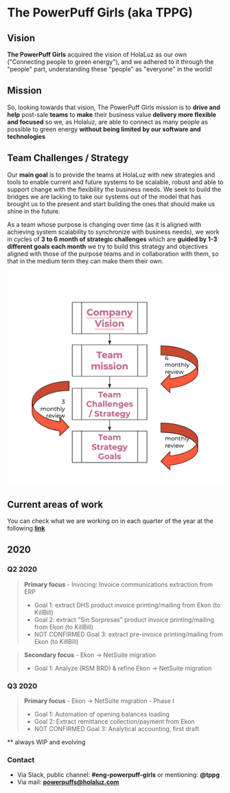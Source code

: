 # The PowerPuff Girls (aka TPPG)

## Vision

**The PowerPuff Girls** acquired the vision of HolaLuz as our own ("Connecting people to green energy"), and we adhered to it through the "people" part, understanding these "people" as "everyone" in the world!

## Mission

So, looking towards that vision, The PowerPuff Girls mission is to **drive and help** post-sale **teams** to **make** their business value **delivery more flexible and focused** so we, as Holaluz, are able to connect as many people as possible to green energy **without being limited by our software and technologies**

## Team Challenges / Strategy

Our **main goal** is to provide the teams at HolaLuz with new strategies and tools to enable current and future systems to be scalable, robust and able to support change with the flexibility the business needs. We seek to build the bridges we are lacking to take our systems out of the model that has brought us to the present and start building the ones that should make us shine in the future.

As a team whose purpose is changing over time (as it is aligned with achieving system scalability to synchronize with business needs), we work in cycles of **3 to 6 month of strategic challenges** which are **guided by 1-3 different goals each month** we try to build this strategy and objectives aligned with those of the purpose teams and in collaboration with them, so that in the medium term they can make them their own.

![TPPG Strategy](./img/tppg_strategy.png)  

## Current areas of work

You can check what we are working on in each quarter of the year at the following **[link](https://docs.google.com/presentation/d/1pa1xn5x5Wnr4VKBlvx4Ok7Ey3cWlDL-bxhhh0GNPEso/edit?usp=sharing)**

## 2020  

### Q2 2020
> **Primary focus** - Invocing: Invoice communications extraction from ERP  
> - Goal 1: extract DHS product invoice printing/mailing from Ekon (to KillBill)  
> - Goal 2: extract "Sin Sorpresas" product invoice printing/mailing from Ekon (to KillBill)
> - NOT CONFIRMED Goal 3: extract pre-invoice printing/mailing from Ekon (to KillBill)

> **Secondary focus** - Ekon → NetSuite migration
> - Goal 1: Analyze (RSM BRD) & refine Ekon -> NetSuite migration

### Q3 2020
> **Primary focus** - Ekon → NetSuite migration - Phase I  
> - Goal 1: Automation of opening balances loading
> - Goal 2: Extract remittance collection/payment from Ekon
> - NOT CONFIRMED Goal 3: Analytical accounting, first draft

** always WIP and evolving

### Contact
* Via Slack, public channel: **#eng-powerpuff-girls** or mentioning: **@tppg**
* Via mail: **powerpuffs@holaluz.com**
